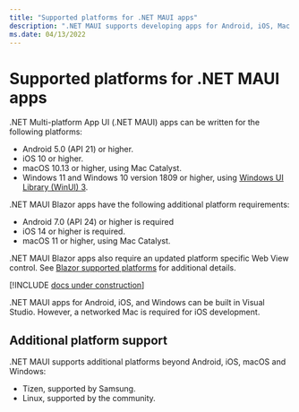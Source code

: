 ```yaml
---
title: "Supported platforms for .NET MAUI apps"
description: ".NET MAUI supports developing apps for Android, iOS, Mac Catalyst, and Windows."
ms.date: 04/13/2022
---
```


# Supported platforms for .NET MAUI apps

.NET Multi-platform App UI (.NET MAUI) apps can be written for the following platforms:

- Android 5.0 (API 21) or higher.
- iOS 10 or higher.
- macOS 10.13 or higher, using Mac Catalyst.
- Windows 11 and Windows 10 version 1809 or higher, using [Windows UI Library (WinUI) 3](/windows/apps/winui/winui3/).

.NET MAUI Blazor apps have the following additional platform requirements:

- Android 7.0 (API 24) or higher is required
- iOS 14 or higher is required.
- macOS 11 or higher, using Mac Catalyst.

.NET MAUI Blazor apps also require an updated platform specific Web View control. See [Blazor supported platforms](/aspnet/core/blazor/supported-platforms) for additional details.

[!INCLUDE [docs under construction](~/includes/preview-note.md)]

.NET MAUI apps for Android, iOS, and Windows can be built in Visual Studio. However, a networked Mac is required for iOS development. <!--From .NET MAUI Preview 6, the minimum required version of Xcode is 13.0 Beta 1.-->

<!-- .NET MAUI apps for Android, iOS, and macOS can be built in Visual Studio for Mac.-->

## Additional platform support

.NET MAUI supports additional platforms beyond Android, iOS, macOS and Windows:

- Tizen, supported by Samsung.
- Linux, supported by the community.

<!-- ## Android platform support

You should have the latest Android SDK Tools and Android API platform installed. You can update to the latest versions using the Android SDK Manager.

Additionally, the target/compile version for Android projects **must** be set to *Use latest installed platform*. However the minimum version can be set to API 21 so you can continue to support devices that use Android 5.0 and newer. -->
